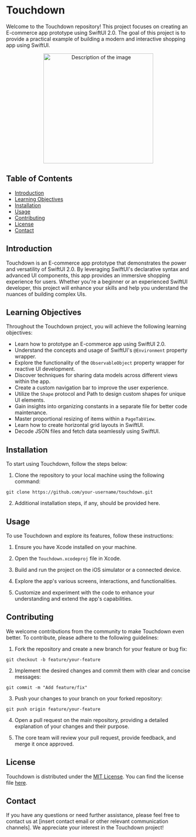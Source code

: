 # Touchdown

Welcome to the Touchdown repository! This project focuses on creating an E-commerce app prototype using SwiftUI 2.0. The goal of this project is to provide a practical example of building a modern and interactive shopping app using SwiftUI.

<p align="center">
  <img src="https://github.com/tacettinkustu/Touchdown/assets/51737508/e2b0a709-af58-40a8-ad71-7ef5ffd087d4" alt="Description of the image" width="300">
</p>

## Table of Contents

- [Introduction](#introduction)
- [Learning Objectives](#learning-objectives)
- [Installation](#installation)
- [Usage](#usage)
- [Contributing](#contributing)
- [License](#license)
- [Contact](#contact)

## Introduction

Touchdown is an E-commerce app prototype that demonstrates the power and versatility of SwiftUI 2.0. By leveraging SwiftUI's declarative syntax and advanced UI components, this app provides an immersive shopping experience for users. Whether you're a beginner or an experienced SwiftUI developer, this project will enhance your skills and help you understand the nuances of building complex UIs.

## Learning Objectives

Throughout the Touchdown project, you will achieve the following learning objectives:

- Learn how to prototype an E-commerce app using SwiftUI 2.0.
- Understand the concepts and usage of SwiftUI's `@Environment` property wrapper.
- Explore the functionality of the `ObservableObject` property wrapper for reactive UI development.
- Discover techniques for sharing data models across different views within the app.
- Create a custom navigation bar to improve the user experience.
- Utilize the `Shape` protocol and Path to design custom shapes for unique UI elements.
- Gain insights into organizing constants in a separate file for better code maintenance.
- Master proportional resizing of items within a `PageTabView`.
- Learn how to create horizontal grid layouts in SwiftUI.
- Decode JSON files and fetch data seamlessly using SwiftUI.

## Installation

To start using Touchdown, follow the steps below:

1. Clone the repository to your local machine using the following command:

```shell
git clone https://github.com/your-username/touchdown.git
```

2. Additional installation steps, if any, should be provided here.

## Usage

To use Touchdown and explore its features, follow these instructions:

1. Ensure you have Xcode installed on your machine.

2. Open the `Touchdown.xcodeproj` file in Xcode.

3. Build and run the project on the iOS simulator or a connected device.

4. Explore the app's various screens, interactions, and functionalities.

5. Customize and experiment with the code to enhance your understanding and extend the app's capabilities.

## Contributing

We welcome contributions from the community to make Touchdown even better. To contribute, please adhere to the following guidelines:

1. Fork the repository and create a new branch for your feature or bug fix:

```shell
git checkout -b feature/your-feature
```

2. Implement the desired changes and commit them with clear and concise messages:

```shell
git commit -m "Add feature/fix"
```

3. Push your changes to your branch on your forked repository:

```shell
git push origin feature/your-feature
```

4. Open a pull request on the main repository, providing a detailed explanation of your changes and their purpose.

5. The core team will review your pull request, provide feedback, and merge it once approved.

## License

Touchdown is distributed under the [MIT License](LICENSE). You can find the license file [here](LICENSE).

## Contact

If you have any questions or need further assistance, please feel free to contact us at [insert contact email or other relevant communication channels]. We appreciate your interest in the Touchdown project!
